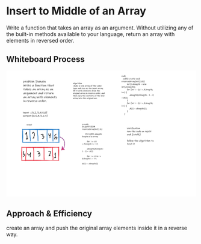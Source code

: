 # Insert to Middle of an Array
Write a function that takes an array as an argument. Without utilizing any of the built-in methods available to your language, return an array with elements in reversed order.
## Whiteboard Process
![whiteboard](/img/code1.png)

## Approach & Efficiency
create an array and push the original array elements inside it in a reverse way.